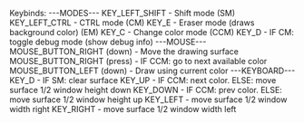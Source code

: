 Keybinds:
  ---MODES---
  KEY_LEFT_SHIFT - Shift mode (SM)
  KEY_LEFT_CTRL - CTRL mode (CM)
  KEY_E - Eraser mode (draws background color) (EM)
  KEY_C - Change color mode (CCM)
  KEY_D - IF CM: toggle debug mode (show debug info)
  ---MOUSE---
  MOUSE_BUTTON_RIGHT (down) - Move the drawing surface
  MOUSE_BUTTON_RIGHT (press) - IF CCM: go to next available color
  MOUSE_BUTTON_LEFT  (down) - Draw using current color
  ---KEYBOARD---
  KEY_D - IF SM: clear surface
  KEY_UP - IF CCM: next color. ELSE: move surface 1/2 window height down
  KEY_DOWN - IF CCM: prev color. ELSE: move surface 1/2 window height up
  KEY_LEFT - move surface 1/2 window width right
  KEY_RIGHT - move surface 1/2 window width left
  
